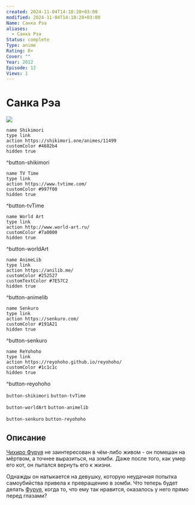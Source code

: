 ```yaml
---
created: 2024-11-04T14:18:28+03:00
modified: 2024-11-04T14:18:28+03:00
Name: Санка Рэа
aliases:
  - Санка Рэа
Status: complete
Type: anime
Rating: R+
Cover: ""
Year: 2012
Episode: 12
Views: 1
---
```


# Санка Рэа

![](https://nyaa.shikimori.one/uploads/poster/animes/11499/8916c4676b52b644d6eb788d73123602.jpeg)

```button
name Shikimori
type link
action https://shikimori.one/animes/11499
customColor #4682b4
hidden true
```
^button-shikimori

```button
name TV Time
type link
action https://www.tvtime.com/
customColor #997f00
hidden true
```
^button-tvTime

```button
name World Art
type link
action http://www.world-art.ru/
customColor #7a0000
hidden true
```
^button-worldArt

```button
name AnimeLib
type link
action https://anilib.me/
customColor #252527
customTextColor #7E57C2
hidden true
```
^button-animelib

```button
name Senkuro
type link
action https://senkuro.com/
customColor #191A21
hidden true
```
^button-senkuro

```button
name ReYohoho
type link
action https://reyohoho.github.io/reyohoho/
customColor #1c1c1c
hidden true
```
^button-reyohoho

`button-shikimori` `button-tvTime`

`button-worldArt` `button-animelib`

`button-senkuro` `button-reyohoho`

## Описание

[Чихиро Фуруя](https://shikimori.one/characters/36494-chihiro-furuya) не заинтересован в чём-либо живом - он помешан на мёртвом, а точнее выразиться, на зомби. Даже после того, как умер его кот, он пытался вернуть его к жизни.

Однажды он натыкается на девушку, которую неудачная попытка самоубийства привела к превращению в зомби. Что теперь будет делать [Фуруя](https://shikimori.one/characters/36494-chihiro-furuya), когда то, что ему так нравится, оказалось у него прямо перед глазами?
